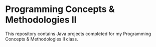 # Programming Concepts & Methodologies II

This repository contains Java projects completed for my Programming Concepts & Methodologies II class.
